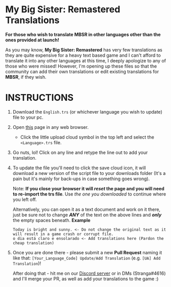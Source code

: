# My Big Sister: Remastered Translations
**For those who wish to translate MBSR in other languages other than the ones provided at launch!**

As you may know, **My Big Sister: Remastered** has very few translations as they are quite expensive for a heavy text based game and I can't afford to translate it into any other languages at this time, I deeply apologize to any of those who were missed! 
However, I'm opening up these files so that the community can add their own translations or edit existing translations for **MBSR**, if they wish.

# INSTRUCTIONS

1. Download the `English.trs` (or whichever language you wish to update) file to your pc.

2. Open [this](https://tzachshabtay.github.io/ags-trs-editor/) page in any web browser.
    * Click the little upload cloud symbol in the top left and select the `<Language>.trs` file.

3. Go nuts, lol! Click on any line and retype the line out to add your translation.

4. To update the file you'll need to click the save cloud icon, it will download a new version of the script file to your downloads folder (It's a pain but it's mainly for back-ups in case something goes wrong). 
  
   Note: **If you close your browser it will _reset_ the page and you will need to re-import the trs file**. Use _the one you downloaded_ to continue where you left off.

   Alternatively, you can open it as a text document and work on it there, just be sure not to change **_ANY_** of the text on the above lines and **_only_** the empty spaces beneath. 
   **Example** 
   ```
   Today is bright and sunny. <- Do not change the original text as it will result in a game crash or corrupt file. 
   o dia está claro e ensolarado <- Add translations here (Pardon the cheap translation) 
   ```

5. Once you are done there - please submit a new **Pull Request** naming it like that: `[Your_Language_Code] Update/Add Translation` (e.g. `[UA] Add Translation`)! 

   After doing that - hit me on our [Discord server](https://discord.gg/g4xJbGh4r4) or in DMs (Stranga#4616) and I'll merge your PR, as well as add your translations to the game :)

